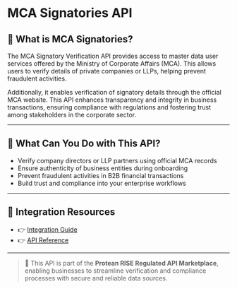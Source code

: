 # MCA Signatories API

## 📘 What is MCA Signatories?

The MCA Signatory Verification API provides access to master data user services offered by the Ministry of Corporate Affairs (MCA). This allows users to verify details of private companies or LLPs, helping prevent fraudulent activities. 

Additionally, it enables verification of signatory details through the official MCA website. This API enhances transparency and integrity in business transactions, ensuring compliance with regulations and fostering trust among stakeholders in the corporate sector.

---

## 💼 What Can You Do with This API?

- Verify company directors or LLP partners using official MCA records  
- Ensure authenticity of business entities during onboarding  
- Prevent fraudulent activities in B2B financial transactions  
- Build trust and compliance into your enterprise workflows

---

## 🔗 Integration Resources

- 👉 [Integration Guide](https://docs.risewithprotean.io/51/integration-guide)  
- 👉 [API Reference](https://docs.risewithprotean.io/51/api-reference)

---

> 📌 This API is part of the **Protean RISE Regulated API Marketplace**, enabling businesses to streamline verification and compliance processes with secure and reliable data sources.
